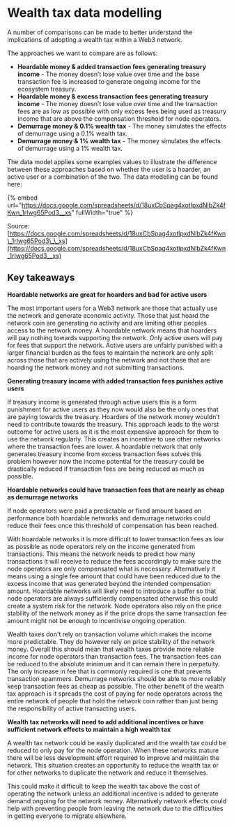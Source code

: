 # Wealth tax data modelling

A number of comparisons can be made to better understand the implications of adopting a wealth tax within a Web3 network.

The approaches we want to compare are as follows:

* **Hoardable money & added transaction fees generating treasury income** - The money doesn’t lose value over time and the base transaction fee is increased to generate ongoing income for the ecosystem treasury.
* **Hoardable money & excess transaction fees generating treasury income** - The money doesn’t lose value over time and the transaction fees are as low as possible with only excess fees being used as treasury income that are above the compensation threshold for node operators.
* **Demurrage money & 0.1% wealth tax** - The money simulates the effects of demurrage using a 0.1% wealth tax.
* **Demurrage money & 1% wealth tax** - The money simulates the effects of demurrage using a 1% wealth tax.

The data model applies some examples values to illustrate the difference between these approaches based on whether the user is a hoarder, an active user or a combination of the two. The data modelling can be found here:

{% embed url="https://docs.google.com/spreadsheets/d/18uxCbSpag4xotIpxdNlbZk4fKwn_1rIwg65Pod3__xs" fullWidth="true" %}

Source: [https://docs.google.com/spreadsheets/d/18uxCbSpag4xotIpxdNlbZk4fKwn\_1rIwg65Pod3\_\_xs](https://docs.google.com/spreadsheets/d/18uxCbSpag4xotIpxdNlbZk4fKwn_1rIwg65Pod3__xs)



## Key takeaways



**Hoardable networks are great for hoarders and bad for active users**

The most important users for a Web3 network are those that actually use the network and generate economic activity. Those that just hoard the network coin are generating no activity and are limiting other peoples access to the network money. A hoardable network means that hoarders will pay nothing towards supporting the network. Only active users will pay for fees that support the network. Active users are unfairly punished with a larger financial burden as the fees to maintain the network are only split across those that are actively using the network and not those that are hoarding the network money and not submitting transactions.



**Generating treasury income with added transaction fees punishes active users**

If treasury income is generated through active users this is a form punishment for active users as they now would also be the only ones that are paying towards the treasury. Hoarders of the network money wouldn’t need to contribute towards the treasury. This approach leads to the worst outcome for active users as it is the most expensive approach for them to use the network regularly. This creates an incentive to use other networks where the transaction fees are lower. A hoardable network that only generates treasury income from excess transaction fees solves this problem however now the income potential for the treasury could be drastically reduced if transaction fees are being reduced as much as possible.



**Hoardable networks could have transaction fees that are nearly as cheap as demurrage networks**

If node operators were paid a predictable or fixed amount based on performance both hoardable networks and demurrage networks could reduce their fees once this threshold of compensation has been reached.

With hoardable networks it is more difficult to lower transaction fees as low as possible as node operators rely on the income generated from transactions. This means the network needs to predict how many transactions it will receive to reduce the fees accordingly to make sure the node operators are only compensated what is necessary. Alternatively it means using a single fee amount that could have been reduced due to the excess income that was generated beyond the intended compensation amount. Hoardable networks will likely need to introduce a buffer so that node operators are always sufficiently compensated otherwise this could create a system risk for the network. Node operators also rely on the price stability of the network money as if the price drops the same transaction fee amount might not be enough to incentivise ongoing operation.

Wealth taxes don't rely on transaction volume which makes the income more predictable. They do however rely on price stability of the network money. Overall this should mean that wealth taxes provide more reliable income for node operators than transaction fees. The transaction fees can be reduced to the absolute minimum and it can remain there in perpetuity. The only increase in fee that is commonly required is one that prevents transaction spammers. Demurrage networks should be able to more reliably keep transaction fees as cheap as possible. The other benefit of the wealth tax approach is it spreads the cost of paying for node operators across the entire network of people that hold the network coin rather than just being the responsibility of active transacting users.



**Wealth tax networks will need to add additional incentives or have sufficient network effects to maintain a high wealth tax**

A wealth tax network could be easily duplicated and the wealth tax could be reduced to only pay for the node operation. When these networks mature there will be less development effort required to improve and maintain the network. This situation creates an opportunity to reduce the wealth tax or for other networks to duplicate the network and reduce it themselves.

This could make it difficult to keep the wealth tax above the cost of operating the network unless an additional incentive is added to generate demand ongoing for the network money. Alternatively network effects could help with preventing people from leaving the network due to the difficulties in getting everyone to migrate elsewhere.
